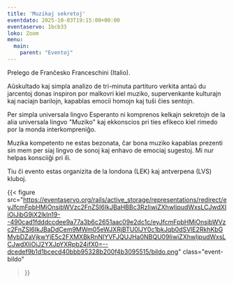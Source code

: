 ```yaml
---
title: 'Muzikaj sekretoj'
eventdato: 2025-10-03T19:15:00+00:00
eventaservo: 1bcb33
loko: Zoom
menu:
  main:
    parent: "Eventoj"
---
```


Prelego de Franĉesko Franceschini (Italio).

<!--more-->

Aŭskultado kaj simpla analizo de tri-minuta partituro verkita antaŭ du jarcentoj donas inspiron por malkovri kiel muziko, supervenkante kulturajn kaj naciajn barilojn, kapablas emocii homojn kaj tuŝi ĉies sentojn.

Per simpla universala lingvo Esperanto ni komprenos kelkajn sekretojn de la alia universala lingvo "Muziko" kaj ekkonscios pri ties efikeco kiel rimedo por la monda interkompreniĝo.

Muzika kompetento ne estas bezonata, ĉar bona muziko kapablas prezenti sin mem per siaj lingvo de sonoj kaj enhavo de emociaj sugestoj. Mi nur helpas konsciiĝi pri ili.

Tiu ĉi evento estas organizita de la londona (LEK) kaj antverpena (LVS) kluboj.

{{< figure
  src="https://eventaservo.org/rails/active_storage/representations/redirect/eyJfcmFpbHMiOnsibWVzc2FnZSI6IkJBaHBBc3RzIiwiZXhwIjpudWxsLCJwdXIiOiJibG9iX2lkIn19--490cad1fdddccdee9a77a3b6c2651aac09e2dc1c/eyJfcmFpbHMiOnsibWVzc2FnZSI6IkJBaDdCem9MWm05eWJXRjBTU0lJY0c1bkJqb0dSVlE2RkhKbGMybDZaVjkwYjE5c2FXMXBkRnNIYVFJQUJHa0NBQU09IiwiZXhwIjpudWxsLCJwdXIiOiJ2YXJpYXRpb24ifX0=--dcedef9b1d1bcecd40bbb95328b200f4b3095515/bildo.png"
  class="event-bildo"
>}}
